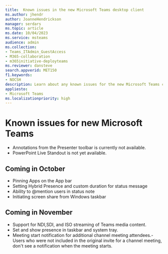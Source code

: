 ```yaml
---
title:  Known issues in the new Microsoft Teams desktop client
ms.author: jhendr
author: JoanneHendrickson
manager: serdars
ms.topic: article
ms.date: 10/04/2023
ms.service: msteams
audience: admin
ms.collection: 
- Teams_ITAdmin_GuestAccess
- M365-collaboration
- m365initiative-deployteams
ms.reviewer: dansteve
search.appverid: MET150
f1.keywords:
- NOCSH
description: Learn about any known issues for the new Microsoft Teams client. 
appliesto: 
- Microsoft Teams
ms.localizationpriority: high
---
```

# Known issues for new Microsoft Teams

- Annotations from the Presenter toolbar is currently not available.
- PowerPoint Live Standout is not yet available.

## Coming in October

- Pinning Apps on the App bar
- Setting Hybrid Presence and custom duration for status message
- Ability to @mention users in status note
- Initiating screen share from Windows taskbar

## Coming in November

- Support for NDI,SDI, and ISO streaming of Teams media content.
- Set and show presence in taskbar and system tray.
- Meeting start notification for additional channel meeting attendees.- Users who were not included in the original invite for a channel meeting, don't see a notification when the meeting starts.
